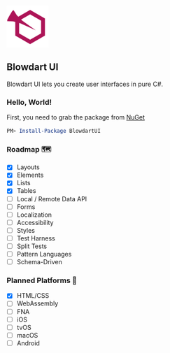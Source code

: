 ![logo](https://github.com/Blowdart-UI/blowdart-ui/blob/master/src/Blowdart.UI.Web/wwwroot/favicon-96x96.png "Logo")

## Blowdart UI

Blowdart UI lets you create user interfaces in pure C#.

### Hello, World!

First, you need to grab the package from [NuGet](https://nuget.org/BlowdartUI)

```powershell
PM> Install-Package BlowdartUI
```

### Roadmap :world_map:

- [X] Layouts
- [X] Elements
- [X] Lists
- [X] Tables
- [ ] Local / Remote Data API
- [ ] Forms
- [ ] Localization
- [ ] Accessibility
- [ ] Styles
- [ ] Test Harness
- [ ] Split Tests
- [ ] Pattern Languages
- [ ] Schema-Driven

### Planned Platforms :white_square_button:

- [x] HTML/CSS
- [ ] WebAssembly
- [ ] FNA
- [ ] iOS
- [ ] tvOS
- [ ] macOS
- [ ] Android
